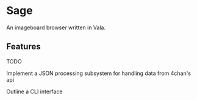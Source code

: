 Sage
====

An imageboard browser written in Vala.

Features
---

TODO

Implement a JSON processing subsystem for handling data from 4chan's api

Outline a CLI interface

